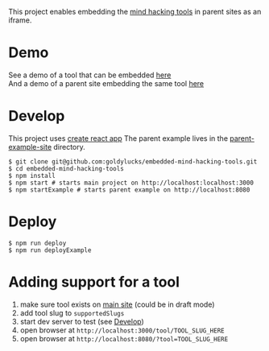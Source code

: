 This project enables embedding the [mind hacking tools](https://www.adamgoldman.me/tools) in parent sites as an iframe.

# Demo

See a demo of a tool that can be embedded [here](http://mind-hacking-tools.surge.sh/tool/embedded-example)  
And a demo of a parent site embedding the same tool [here](http://mind-hacking-tools-example.surge.sh/?tool=embedded-example)

# Develop

This project uses [create react app](https://github.com/facebook/create-react-app)
The parent example lives in the [parent-example-site](./parent-example-site) directory.

```
$ git clone git@github.com:goldylucks/embedded-mind-hacking-tools.git
$ cd embedded-mind-hacking-tools
$ npm install
$ npm start # starts main project on http://localhost:localhost:3000
$ npm startExample # starts parent example on http://localhost:8080
```

# Deploy

```
$ npm run deploy
$ npm run deployExample
```

# Adding support for a tool

1.  make sure tool exists on [main site](https://www.adamgoldman.me) (could be in draft mode)
1.  add tool slug to `supportedSlugs`
1.  start dev server to test (see [Develop](#Develop))
1.  open browser at `http://localhost:3000/tool/TOOL_SLUG_HERE`
1.  open browser at `http://localhost:8080/?tool=TOOL_SLUG_HERE`
